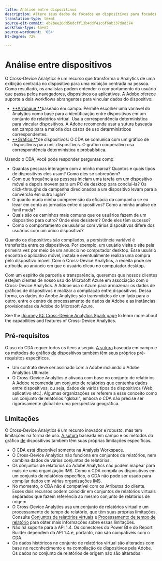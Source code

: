 ```yaml
---
title: Análise entre dispositivos
description: Altere seus dados de focados em dispositivos para focados em pessoas unindo dados de dispositivos.
translation-type: tm+mt
source-git-commit: eb2bee26dd58dcff13b4ddf41c6f6ab337d8d374
workflow-type: tm+mt
source-wordcount: '654'
ht-degree: 72%

---
```



# Análise entre dispositivos

O Cross-Device Analytics é um recurso que transforma o Analytics de uma exibição centrada no dispositivo para uma exibição centrada na pessoa. Como resultado, os analistas podem entender o comportamento do usuário que passa pelos navegadores, dispositivos ou aplicativos. A Adobe oferece suporte a dois workflows abrangentes para vincular dados do dispositivo:

* [**Arranque **](field-based-stitching.md)baseado em campo: Permite escolher uma variável do Analytics como base para a identificação entre dispositivos em um conjunto de relatórios virtual. Usa a correspondência determinística para vincular dispositivos. A Adobe recomenda usar a sutura baseada em campo para a maioria dos casos de uso determinísticos correspondentes.
* [**Gráfico **](device-graph.md)de dispositivos: O CDA se comunica com um gráfico de dispositivos para unir dispositivos. O gráfico cooperativo usa correspondência determinística e probabística.

Usando o CDA, você pode responder perguntas como:

* Quantas pessoas interagem com a minha marca? Quantos e quais tipos de dispositivos eles usam? Como eles se sobrepõem?
* Com que frequência as pessoas iniciam uma tarefa em um dispositivo móvel e depois movem para um PC de desktop para concluí-la? Os click-throughs da campanha direcionados a um dispositivo levam para a conversão em outro lugar?
* O quanto muda minha compreensão da eficácia da campanha se eu levar em conta as jornadas entre dispositivos? Como a minha análise de funil muda?
* Quais são os caminhos mais comuns que os usuários fazem de um dispositivo para outro? Onde eles desistem? Onde eles têm sucesso?
* Como o comportamento de usuários com vários dispositivos difere dos usuários com um único dispositivo?

Quando os dispositivos são compilados, a persistência variável é transferida entre os dispositivos. Por exemplo, um usuário visita o site pela primeira vez por meio de um anúncio no computador desktop. Esse usuário encontra o aplicativo móvel, instala e eventualmente realiza uma compra pelo dispositivo móvel. Com o Cross-Device Analytics, a receita pode ser atribuída ao anúncio em que o usuário clicou no computador desktop.

Com um espírito de parceria e transparência, queremos que nossos clientes estejam cientes de nosso uso do Microsoft Azure em associação com o Cross-Device Analytics. A Adobe usa o Azure para armazenar os dados de gráficos de dispositivos e realizar a compilação entre dispositivos. Dessa forma, os dados do Adobe Analytics são transmitidos de um lado para o outro, entre o centro de processamento de dados da Adobe e as instâncias provisionadas da Adobe do Microsoft Azure.

See the [Journey IQ: Cross-Device Analytics Spark page](http://adobe.ly/aacda) to learn more about the capabilities and features of Cross-Device Analytics.

## Pré-requisitos

O uso do CDA requer todos os itens a seguir. [A sutura](field-based-stitching.md) baseada em campo e os métodos do gráfico [de](device-graph.md) dispositivos também têm seus próprios pré-requisitos específicos.

* Um contrato deve ser assinado com a Adobe incluindo o Adobe Analytics Ultimate.
* O Cross-Device Analytics é ativada com base no conjunto de relatórios. A Adobe recomenda um conjunto de relatórios que contenha dados entre dispositivos, ou seja, dados de vários tipos de dispositivos (Web, aplicativo etc.). Algumas organizações se referem a esse conceito como um conjunto de relatórios &quot;global&quot;, embora o CDA não precise ser rigorosamente global de uma perspectiva geográfica.

## Limitações

O Cross-Device Analytics é um recurso inovador e robusto, mas tem limitações na forma de uso. [A sutura](field-based-stitching.md) baseada em campo e os métodos do gráfico [de](device-graph.md) dispositivos também têm suas próprias limitações específicas.

* O CDA está disponível somente na Analysis Workspace.
* O Cross-Device Analytics não funciona em conjuntos de relatórios, nem combina dados de vários conjuntos de relatórios.
* Os conjuntos de relatórios do Adobe Analytics não podem mapear para mais de uma organização IMS. Como o CDA compila os dispositivos em um conjunto de relatórios específico, o CDA não pode ser usado para compilar dados em várias organizações IMS.
* No momento, o CDA não é compatível com os Atributos do cliente. Esses dois recursos podem coincidir em conjuntos de relatórios virtuais separados que fazem referência ao mesmo conjunto de relatórios de origem.
* O Cross-Device Analytics usa um conjunto de relatórios virtual e um processamento de tempo de relatório, que têm suas próprias limitações. Consulte [Conjuntos de relatórios virtuais](../vrs/vrs-about.md) e [Processamento de tempo de relatório](../vrs/vrs-report-time-processing.md) para obter mais informações sobre essas limitações.
* Não há suporte para a API 1.4. Os conectores do Power BI e do Report Builder dependem da API 1.4 e, portanto, não são compatíveis com o CDA.
* Os dados históricos no conjunto de relatórios virtual são alterados com base no reconhecimento e na compilação de dispositivos pela Adobe. Os dados no conjunto de relatórios de origem não são alterados.
